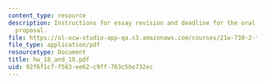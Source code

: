 ```yaml
---
content_type: resource
description: Instructions for essay revision and deadline for the oral presentation
  proposal.
file: https://ol-ocw-studio-app-qa.s3.amazonaws.com/courses/21w-730-2-the-creative-spark-fall-2004/92f6f1c7f583ee62c9ff763c5be732ec_hw_18_and_19.pdf
file_type: application/pdf
resourcetype: Document
title: hw_18_and_19.pdf
uid: 92f6f1c7-f583-ee62-c9ff-763c5be732ec
---
```

